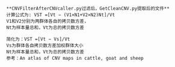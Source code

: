     **CNVFilterAfterCNVcaller.py过滤后，GetCleanCNV.py提取后的文件**
    计算公式为: VST =[Vt − (V1×N1+V2×N2)Nt]/Vt
    V1和V2分别为两群体各自的拷贝数方差，
    Nt为样本量总和，Vt为总的拷贝数方差

    简化为：VST =[Vt − Vs]/Vt
    Vs为群体各自拷贝数方差加权群体大小
    Nt为样本量总和，Vt为总的拷贝数方差
    参考：An atlas of CNV maps in cattle, goat and sheep
